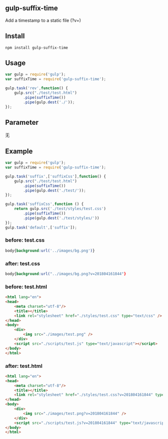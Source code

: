 ## gulp-suffix-time

Add a timestamp to a static file (?v=)

## Install

```
npm install gulp-suffix-time
```

## Usage

```js
var gulp = require('gulp');
var suffixTime = require('gulp-suffix-time');

gulp.task('rev',function() {
    gulp.src("./test/test.html")
        .pipe(suffixTime())
        .pipe(gulp.dest('./'));
});
```

## Parameter

无


## Example

```js
var gulp = require('gulp');
var suffixTime = require('gulp-suffix-time');

gulp.task('suffix',['suffixCss'],function() {
    gulp.src("./test/test.html")
        .pipe(suffixTime())
        .pipe(gulp.dest('./test/'));
});

gulp.task('suffixCss',function () {
    return gulp.src('./test/styles/test.css')
        .pipe(suffixTime())
        .pipe(gulp.dest('./test/styles/'))
});
gulp.task('default',['suffix']);
```

### before: test.css
```css
body{background:url('../images/bg.png')}
```

### after: test.css
```css
body{background:url("../images/bg.png?v=201804161844"}
```
### before: test.html
```html
<html lang="en">
<head>
    <meta charset="utf-8"/>
    <title></title>
    <link rel="stylesheet" href="./styles/test.css" type="text/css" />
</head>
<body>
    <div>
        <img src="./images/test.png" />
    </div>
    <script src="./scripts/test.js" type="text/javascript"></script>
</body>
</html>
```
### after: test.html

```html
<html lang="en">
<head>
    <meta charset="utf-8"/>
    <title></title>
    <link rel="stylesheet" href="./styles/test.css?v=201804161844" type="text/css" />
</head>
<body>
    <div>
        <img src="./images/test.png?v=201804161844" />
    </div>
    <script src="./scripts/test.js?v=201804161844" type="text/javascript"></script>
</body>
</html>
```



